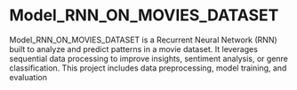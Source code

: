 # Model_RNN_ON_MOVIES_DATASET
Model_RNN_ON_MOVIES_DATASET is a Recurrent Neural Network (RNN) built to analyze and predict patterns in a movie dataset. It leverages sequential data processing to improve insights, sentiment analysis, or genre classification. This project includes data preprocessing, model training, and evaluation
